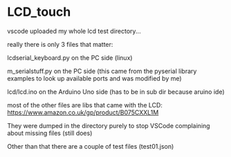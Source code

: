 # LCD_touch

vscode uploaded my whole lcd test directory...

really there is only 3 files that matter:


  lcdserial_keyboard.py on the PC side (linux)
  
  m_serialstuff.py on the PC side (this came from the pyserial library examples to look up available ports and was modified by me)
  
  lcd/lcd.ino on the Arduino Uno side (has to be in sub dir because aruino ide)
  

most of the other files are libs that came with the LCD: 
https://www.amazon.co.uk/gp/product/B075CXXL1M


They were dumped in the directory purely to stop VSCode complaining about missing files (still does)


Other than that there are a couple of test files (test01.json)
